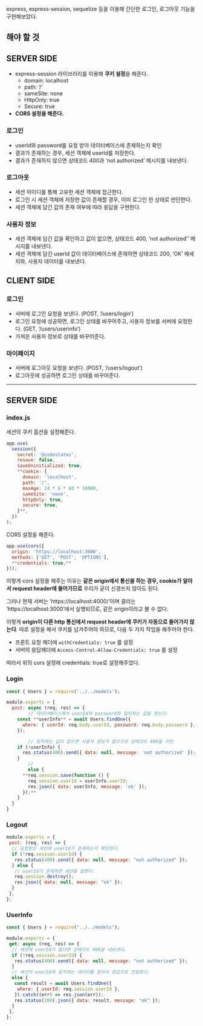 express, express-session, sequelize 등을 이용해 간단한 로그인, 로그아웃 기능을 구현해보았다.

## 해야 할 것

## SERVER SIDE

- express-session 라이브러리를 이용해 **쿠키 설정**을 해준다.
  - domain: localhost
  - path: ‘/’
  - sameSite: none
  - HttpOnly: true
  - Secure: true
- **CORS 설정을 해준다.**

### 로그인

- userId와 password를 요청 받아 데이터베이스에 존재하는지 확인
- 결과가 존재하는 경우, 세션 객체에 userId를 저장한다.
- 결과가 존재하지 않으면 상태코드 400과 ‘not authorized’ 메시지를 내보낸다.

### 로그아웃

- 세션 아이디를 통해 고유한 세션 객체에 접근한다.
- 로그인 시 세션 객체에 저장한 값이 존재할 경우, 이미 로그인 한 상태로 판단한다.
- 세션 객체에 담긴 값의 존재 여부에 따라 응답을 구현한다.

### 사용자 정보

- 세션 객체에 담긴 값을 확인하고 값이 없으면, 상태코드 400, ‘not authorized’’ 메시지를 내보낸다.
- 세션 객체에 담긴 userId 값이 데이터베이스에 존재하면 상태코드 200, ‘OK’ 메세지와, 사용자 데이터를 내보낸다.

## CLIENT SIDE

### 로그인

- 서버에 로그인 요청을 보낸다. (POST, ’/users/login’)
- 로그인 요청에 성공하면, 로그인 상태를 바꾸어주고, 사용자 정보를 서버에 요청한다. (GET, ‘/users/userinfo’)
- 가져온 사용자 정보로 상태를 바꾸어준다.

### 마이페이지

- 서버에 로그아웃 요청을 보낸다. (POST, ‘/users/logout’)
- 로그아웃에 성공하면 로그인 상태를 바꾸어준다.

---

## SERVER SIDE

### index.js

세션의 쿠키 옵션을 설정해준다.

```jsx
app.use(
  session({
    secret: '@codestates',
    resave: false,
    saveUninitialized: true,
    **cookie: {
      domain: 'localhost',
      path: '/',
      maxAge: 24 * 6 * 60 * 10000,
      sameSite: 'none',
      httpOnly: true,
      secure: true,
    }**,
  })
);
```

CORS 설정을 해준다.

```jsx
app.use(cors({
  origin: 'https://localhost:3000',
  methods: ['GET', 'POST', 'OPTIONS'],
  **credentials: true,**
}));
```

이렇게 cors 설정을 해주는 이유는 **같은 origin에서 통신을 하는 경우, cookie가 알아서 request header에 들어가므로** 우리가 굳이 신경쓰지 않아도 된다.

그러나 현재 서버는 ‘https://localhost:4000/’이며 클라는 ‘https://localhost:3000’에서 실행되므로, 같은 origin이라고 볼 수 없다.

이렇게 **origin이 다른 http 통신에서 request header에 쿠키가 자동으로 들어가지 않는다**. 따로 설정을 해서 쿠키를 넘겨주어야 하므로, 다음 두 가지 작업을 해주어야 한다.

- 프론트 요청 헤더에 `withCredentials: true` 를 설정
- 서버의 응답헤더에 `Access-Control-Allow-Credentials: true` 를 설정

따라서 위의 cors 설정에 credentials: true로 설정해주었다.

### Login

```jsx
const { Users } = require('../../models');

module.exports = {
  post: async (req, res) => {
		// 데이터베이스에서 userId와 password와 일치하는 값을 찾는다.
    const **userInfo** = await Users.findOne({
      where: { userId: req.body.userId, password: req.body.password },
    });

		// 일치하는 값이 없으면 사용자 정보가 없으므로 상태코드 400을 리턴
    if (!userInfo) {
      res.status(400).send({ data: null, message: 'not authorized' });
    }
		//
		else {
      **req.session.save(function () {
        req.session.userId = userInfo.userId;
        res.json({ data: userInfo, message: 'ok' });
      });**
    }
  }
}
```

### Logout

```jsx
module.exports = {
 post: (req, res) => {
  // 요청받은 세션에 userId가 존재하는지 확인한다.
  if (!req.session.userId) {
   res.status(400).send({ data: null, message: "not authorized" });
  } else {
   // userId가 존재하면 세션을 없앤다.
   req.session.destroy();
   res.json({ data: null, message: "ok" });
  }
 },
};
```

### UserInfo

```jsx
const { Users } = require("../../models");

module.exports = {
 get: async (req, res) => {
  // 세션에 userId가 없다면 상태코드 400을 내보낸다.
  if (!req.session.userId) {
   res.status(400).send({ data: null, message: "not authorized" });
  }
  // 세션의 userId와 일치하는 데이터를 찾아서 응답으로 전달한다.
  else {
   const result = await Users.findOne({
    where: { userId: req.session.userId },
   }).catch((err) => res.json(err));
   res.status(200).json({ data: result, message: "ok" });
  }
 },
};
```
